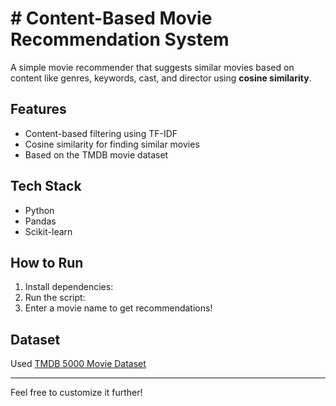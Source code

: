# # Content-Based Movie Recommendation System

A simple movie recommender that suggests similar movies based on content like genres, keywords, cast, and director using **cosine similarity**.

## Features
- Content-based filtering using TF-IDF
- Cosine similarity for finding similar movies
- Based on the TMDB movie dataset

## Tech Stack
- Python
- Pandas
- Scikit-learn

## How to Run
1. Install dependencies:
2. Run the script:
3. Enter a movie name to get recommendations!

## Dataset
Used [TMDB 5000 Movie Dataset](https://www.kaggle.com/datasets/tmdb/tmdb-movie-metadata)

---

Feel free to customize it further!

